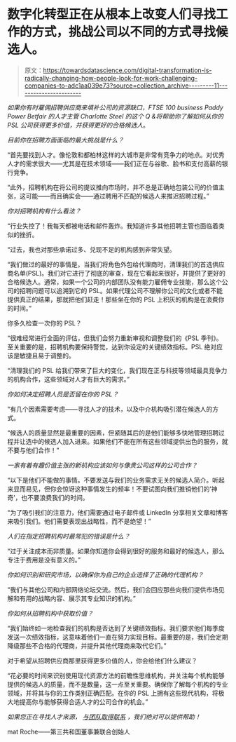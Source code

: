 # 数字化转型正在从根本上改变人们寻找工作的方式，挑战公司以不同的方式寻找候选人。

> 原文：<https://towardsdatascience.com/digital-transformation-is-radically-changing-how-people-look-for-work-challenging-companies-to-adc1aa039e73?source=collection_archive---------11----------------------->

*如果你有时雇佣招聘供应商来填补公司的资源缺口，FTSE 100 business Paddy Power Betfair 的人才主管 Charlotte Steel 的这个 Q &将帮助你了解如何从你的 PSL 公司获得更多价值，并获得更好的合格候选人*。

*目前你在招聘方面面临的最大挑战是什么？*

“首先要找到人才。像伦敦和都柏林这样的大城市是非常有竞争力的地点。对优秀人才的需求很大——尤其是在技术领域——我们正在与谷歌、脸书和支付高薪的银行竞争。

“此外，招聘机构在将公司的提议推向市场时，并不总是正确地包装公司的价值主张，这可能——而且确实会——通过聘用不匹配的候选人来推迟招聘过程。”

*你对招聘机构有什么看法？*

“行业失控了！我每天都被电话和邮件轰炸。我知道许多其他招聘主管也面临着类似的挫折。

“过去，我也对那些承诺过多、兑现不足的机构感到非常失望。

“我们做过的最好的事情是，当我们将角色外包给代理商时，清理我们的首选供应商名单(PSL)。我们对它进行了彻底的审查，现在它看起来很好，并提供了更好的合格候选人。通常，如果一个公司的内部团队没有能力雇佣专业技能，那么这个公司的招聘问题可以追溯到它的 PSL。如果代理公司不理解你公司的文化或者不能提供真正的结果，那就把他们赶走！那些坐在你的 PSL 上积灰的机构是在浪费你的时间。”

你多久检查一次你的 PSL？

“很难经常进行全面的评估，但我们会努力重新审视和调整我们的《PSL 季刊》。至关重要的是，招聘机构要保持警觉，达到你设定的关键绩效指标。PSL 绝对应该是敏捷且易于调整的。

“清理我们的 PSL 给我们带来了巨大的变化，我们现在正与科技等领域最具竞争力的机构合作，这些领域对人才有巨大的需求。”

*你如何决定招聘人员是否留在你的 PSL？*

“有几个因素需要考虑——寻找人才的技术，以及中介机构吸引潜在候选人的方式。

“候选人的质量显然是最重要的因素，但紧随其后的是他们能够多快地管理招聘过程并让选中的候选人加入进来。如果他们不能在所有这些领域提供出色的服务，就不要与他们合作！”

*一家有着有趣价值主张的新机构应该如何与像贵公司这样的公司合作？*

“以下是他们不能做的事情。不要发送与我们的业务需求无关的候选人简介。听起来显而易见，但你会惊讶这种事情发生的频率！不要试图向我们推销他们的‘神奇’，也不要浪费我们的时间。

“为了吸引我们的注意力，他们需要通过电子邮件或 LinkedIn 分享相关文章和博客来吸引我们。他们需要表现出战略性，而不是绝望！”

*人们在指定招聘机构时最常犯的错误是什么？*

“过于关注成本而非质量。如果你知道你会得到很好的服务和最好的候选人，那么专注于费用是没有意义的。”

*你如何识别和研究市场，以确保你为自己的企业选择了正确的代理机构？*

“我们与其他公司和内部网络论坛交流。然后，我们会回应那些向我们提供市场见解和有用的战略内容、展示其专业知识的机构。”

*你如何从招聘机构中获取价值？*

“我们始终如一地检查我们的机构是否达到了关键绩效指标。我们要求他们每季度发送一次绩效指标，这意味着他们一直在努力实现目标。最重要的是，我们会定期降级那些不合格的代理商，并提升其他代理商来取代它们。”

对于希望从招聘供应商那里获得更多价值的人，你会给他们什么建议？

“花必要的时间来识别使用现代资源方法的前瞻性思维机构，并关注每个机构能够提供的候选人的质量，而不是数量，这一点至关重要。确保你了解每个机构的专业领域，并将其与你的工作类别正确匹配。在你的 PSL 上拥有这些现代机构，将极大地提高你与能够获得合适人才的公司合作的机会。”

*如果您正在寻找人才来源，* [*与团队取得联系*](http://www.thirdrepublic.com/contact-page) *，我们绝对可以提供帮助！*

mat Roche——第三共和国董事兼联合创始人